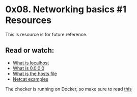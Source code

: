 # 0x08. Networking basics #1 Resources
This is resource is for future reference.
## Read or watch:

- [What is localhost](https://en.wikipedia.org/wiki/Localhost)
- [What is 0.0.0.0](https://en.wikipedia.org/wiki/0.0.0.0)
- [What is the hosts file](https://www.makeuseof.com/tag/modify-manage-hosts-file-linux/)
- [Netcat examples](https://www.thegeekstuff.com/2012/04/nc-command-examples/)

The checker is running on Docker, so make sure to read [this](http://blog.jonathanargentiero.com/docker-sed-cannot-rename-etcsedl8ysxl-device-or-resource-busy/)
